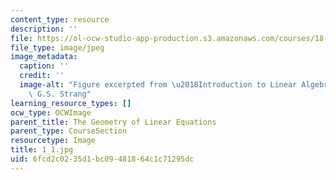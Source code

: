 ```yaml
---
content_type: resource
description: ''
file: https://ol-ocw-studio-app-production.s3.amazonaws.com/courses/18-06sc-linear-algebra-fall-2011/6fcd2c0235d1bc09481864c1c71295dc_1_1.jpg
file_type: image/jpeg
image_metadata:
  caption: ''
  credit: ''
  image-alt: "Figure excerpted from \u2018Introduction to Linear Algebra\u2019 by\
    \ G.S. Strang"
learning_resource_types: []
ocw_type: OCWImage
parent_title: The Geometry of Linear Equations
parent_type: CourseSection
resourcetype: Image
title: 1_1.jpg
uid: 6fcd2c02-35d1-bc09-4818-64c1c71295dc
---
```

